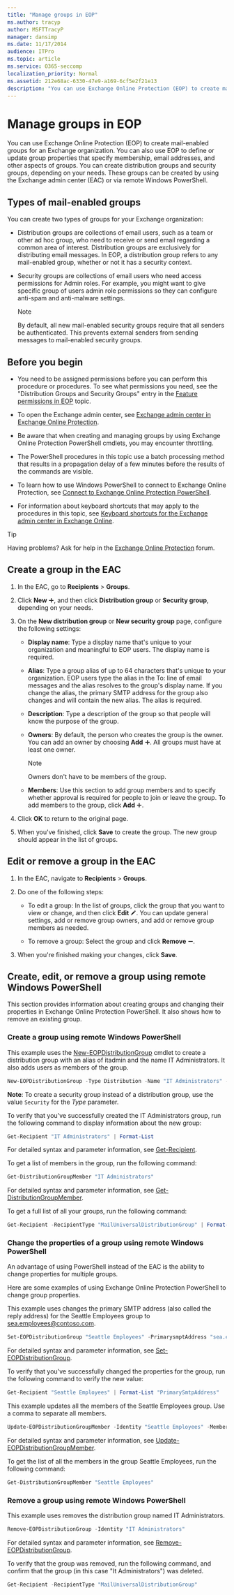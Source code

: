 ```yaml
---
title: "Manage groups in EOP"
ms.author: tracyp
author: MSFTTracyP
manager: dansimp
ms.date: 11/17/2014
audience: ITPro
ms.topic: article
ms.service: O365-seccomp
localization_priority: Normal
ms.assetid: 212e68ac-6330-47e9-a169-6cf5e2f21e13
description: "You can use Exchange Online Protection (EOP) to create mail-enabled groups for an Exchange organization. You can also use EOP to define or update group properties that specify membership, email addresses, and other aspects of groups."
---
```


# Manage groups in EOP

 You can use Exchange Online Protection (EOP) to create mail-enabled groups for an Exchange organization. You can also use EOP to define or update group properties that specify membership, email addresses, and other aspects of groups. You can create distribution groups and security groups, depending on your needs. These groups can be created by using the Exchange admin center (EAC) or via remote Windows PowerShell.
  
## Types of mail-enabled groups

You can create two types of groups for your Exchange organization:
  
- Distribution groups are collections of email users, such as a team or other ad hoc group, who need to receive or send email regarding a common area of interest. Distribution groups are exclusively for distributing email messages. In EOP, a distribution group refers to any mail-enabled group, whether or not it has a security context.

- Security groups are collections of email users who need access permissions for Admin roles. For example, you might want to give specific group of users admin role permissions so they can configure anti-spam and anti-malware settings.

    > [!NOTE]
    > By default, all new mail-enabled security groups require that all senders be authenticated. This prevents external senders from sending messages to mail-enabled security groups.
  
## Before you begin

- You need to be assigned permissions before you can perform this procedure or procedures. To see what permissions you need, see the "Distribution Groups and Security Groups" entry in the [Feature permissions in EOP](feature-permissions-in-eop.md) topic.

- To open the Exchange admin center, see [Exchange admin center in Exchange Online Protection](exchange-admin-center-in-exchange-online-protection-eop.md).

- Be aware that when creating and managing groups by using Exchange Online Protection PowerShell cmdlets, you may encounter throttling.

- The PowerShell procedures in this topic use a batch processing method that results in a propagation delay of a few minutes before the results of the commands are visible.

- To learn how to use Windows PowerShell to connect to Exchange Online Protection, see [Connect to Exchange Online Protection PowerShell](https://docs.microsoft.com/powershell/exchange/exchange-eop/connect-to-exchange-online-protection-powershell?view=exchange-ps).

- For information about keyboard shortcuts that may apply to the procedures in this topic, see [Keyboard shortcuts for the Exchange admin center in Exchange Online](https://docs.microsoft.com/Exchange/accessibility/keyboard-shortcuts-in-admin-center).

> [!TIP]
> Having problems? Ask for help in the [Exchange Online Protection](https://go.microsoft.com/fwlink/p/?linkId=285351) forum. 
  
## Create a group in the EAC

1. In the EAC, go to **Recipients** \> **Groups**.

2. Click **New** ![Add Icon](../media/ITPro-EAC-AddIcon.gif), and then click **Distribution group** or **Security group**, depending on your needs.

3. On the **New distribution group** or **New security group** page, configure the following settings:

   - **Display name**: Type a display name that's unique to your organization and meaningful to EOP users. The display name is required.

   - **Alias**: Type a group alias of up to 64 characters that's unique to your organization. EOP users type the alias in the To: line of email messages and the alias resolves to the group's display name. If you change the alias, the primary SMTP address for the group also changes and will contain the new alias. The alias is required. 

   - **Description**: Type a description of the group so that people will know the purpose of the group. 

   - **Owners**: By default, the person who creates the group is the owner. You can add an owner by choosing **Add** ![Add Icon](../media/ITPro-EAC-AddIcon.gif). All groups must have at least one owner.

     > [!NOTE]
     > Owners don't have to be members of the group.
  
   - **Members**: Use this section to add group members and to specify whether approval is required for people to join or leave the group. To add members to the group, click **Add** ![Add Icon](../media/ITPro-EAC-AddIcon.gif).

4. Click **OK** to return to the original page.

5. When you've finished, click **Save** to create the group. The new group should appear in the list of groups.

## Edit or remove a group in the EAC

1. In the EAC, navigate to **Recipients** \> **Groups**.

2. Do one of the following steps:

   - To edit a group: In the list of groups, click the group that you want to view or change, and then click **Edit** ![Edit icon](../media/ITPro-EAC-EditIcon.gif). You can update general settings, add or remove group owners, and add or remove group members as needed.

   - To remove a group: Select the group and click **Remove** ![Remove icon](../media/ITPro-EAC-RemoveIcon.gif).

3. When you're finished making your changes, click **Save**.

## Create, edit, or remove a group using remote Windows PowerShell

This section provides information about creating groups and changing their properties in Exchange Online Protection PowerShell. It also shows how to remove an existing group.
  
### Create a group using remote Windows PowerShell
  
This example uses the [New-EOPDistributionGroup](https://docs.microsoft.com/powershell/module/exchange/users-and-groups/New-EOPDistributionGroup) cmdlet to create a distribution group with an alias of itadmin and the name IT Administrators. It also adds users as members of the group.
  
```Powershell
New-EOPDistributionGroup -Type Distribution -Name "IT Administrators" -Alias itadmin -Members @("Member1","Member2","Member3") -ManagedBy Member1
```

**Note**: To create a security group instead of a distribution group, use the value `Security` for the *Type* parameter.
  
To verify that you've successfully created the IT Administrators group, run the following command to display information about the new group:
  
```Powershell
Get-Recipient "IT Administrators" | Format-List
```

For detailed syntax and parameter information, see [Get-Recipient](https://docs.microsoft.com/powershell/module/exchange/users-and-groups/Get-Recipient).

To get a list of members in the group, run the following command:
  
```Powershell
Get-DistributionGroupMember "IT Administrators"
```

For detailed syntax and parameter information, see [Get-DistributionGroupMember](https://docs.microsoft.com/powershell/module/exchange/users-and-groups/get-distributiongroupmember).

To get a full list of all your groups, run the following command:
  
```Powershell
Get-Recipient -RecipientType "MailUniversalDistributionGroup" | Format-Table | more
```

### Change the properties of a group using remote Windows PowerShell
  
An advantage of using PowerShell instead of the EAC is the ability to change properties for multiple groups.
  
Here are some examples of using Exchange Online Protection PowerShell to change group properties.
  
This example uses changes the primary SMTP address (also called the reply address) for the Seattle Employees group to sea.employees@contoso.com.
  
```Powershell
Set-EOPDistributionGroup "Seattle Employees" -PrimarysmptAddress "sea.employees@contoso.com"
```

For detailed syntax and parameter information, see [Set-EOPDistributionGroup](https://docs.microsoft.com/powershell/module/exchange/users-and-groups/set-eopdistributiongroup).

To verify that you've successfully changed the properties for the group, run the following command to verify the new value:
  
```Powershell
Get-Recipient "Seattle Employees" | Format-List "PrimarySmtpAddress"
```

This example updates all the members of the Seattle Employees group. Use a comma to separate all members.
  
```Powershell
Update-EOPDistributionGroupMember -Identity "Seattle Employees" -Members @("Member1","Member2","Member3","Member4","Member5")
```

For detailed syntax and parameter information, see [Update-EOPDistributionGroupMember](https://docs.microsoft.com/en-us/powershell/module/exchange/users-and-groups/update-eopdistributiongroupmember).

To get the list of all the members in the group Seattle Employees, run the following command: 
  
```Powershell
Get-DistributionGroupMember "Seattle Employees"
```

### Remove a group using remote Windows PowerShell
  
This example uses removes the distribution group named IT Administrators.
  
```Powershell
Remove-EOPDistributionGroup -Identity "IT Administrators"
```

For detailed syntax and parameter information, see [Remove-EOPDistributionGroup](https://docs.microsoft.com/powershell/module/exchange/users-and-groups/remove-eopdistributiongroup).

To verify that the group was removed, run the following command, and confirm that the group (in this case "It Administrators") was deleted.
  
```Powershell
Get-Recipient -RecipientType "MailUniversalDistributionGroup"
```
